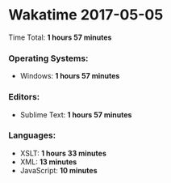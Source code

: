 # Wakatime 2017-05-05

Time Total: **1 hours 57 minutes**

### Operating Systems:
- Windows: **1 hours 57 minutes** 

### Editors:
- Sublime Text: **1 hours 57 minutes** 

### Languages:
- XSLT: **1 hours 33 minutes** 
- XML: **13 minutes** 
- JavaScript: **10 minutes** 

